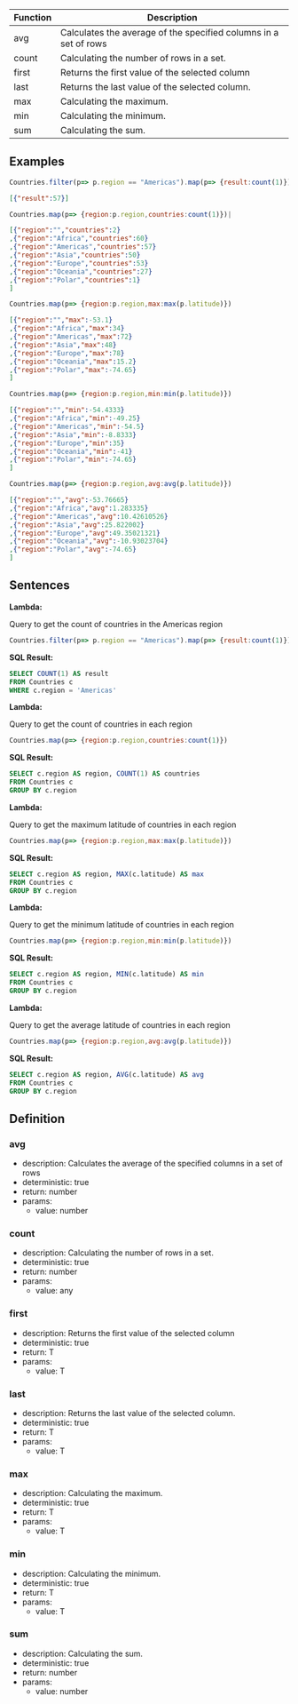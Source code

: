|Function   |Description                                   										|
|-----------|-----------------------------------------------------------------|
|avg				|Calculates the average of the specified columns in a set of rows	|
|count			|Calculating the number of rows in a set.													|
|first			|Returns the first value of the selected column										|
|last				|Returns the last value of the selected column.										|
|max				|Calculating the maximum.																					|
|min				|Calculating the minimum.																					|
|sum				|Calculating the sum.																							|

## Examples

```js
Countries.filter(p=> p.region == "Americas").map(p=> {result:count(1)})
```

```json
[{"result":57}]
```

```js
Countries.map(p=> {region:p.region,countries:count(1)})|
```

```json
[{"region":"","countries":2}
,{"region":"Africa","countries":60}
,{"region":"Americas","countries":57}
,{"region":"Asia","countries":50}
,{"region":"Europe","countries":53}
,{"region":"Oceania","countries":27}
,{"region":"Polar","countries":1}
]
```

```js
Countries.map(p=> {region:p.region,max:max(p.latitude)})
```

```json
[{"region":"","max":-53.1}
,{"region":"Africa","max":34}
,{"region":"Americas","max":72}
,{"region":"Asia","max":48}
,{"region":"Europe","max":78}
,{"region":"Oceania","max":15.2}
,{"region":"Polar","max":-74.65}
]

```

```js
Countries.map(p=> {region:p.region,min:min(p.latitude)})
```

```json
[{"region":"","min":-54.4333}
,{"region":"Africa","min":-49.25}
,{"region":"Americas","min":-54.5}
,{"region":"Asia","min":-8.8333}
,{"region":"Europe","min":35}
,{"region":"Oceania","min":-41}
,{"region":"Polar","min":-74.65}
]
```

```js
Countries.map(p=> {region:p.region,avg:avg(p.latitude)})
```

```json
[{"region":"","avg":-53.76665}
,{"region":"Africa","avg":1.283335}
,{"region":"Americas","avg":10.42610526}
,{"region":"Asia","avg":25.822002}
,{"region":"Europe","avg":49.35021321}
,{"region":"Oceania","avg":-10.93023704}
,{"region":"Polar","avg":-74.65}
]
```

## Sentences

**Lambda:**

Query to get the count of countries in the Americas region

```js
Countries.filter(p=> p.region == "Americas").map(p=> {result:count(1)})
```

**SQL Result:**

```sql
SELECT COUNT(1) AS result 
FROM Countries c  
WHERE c.region = 'Americas' 
```

**Lambda:**

Query to get the count of countries in each region

```js
Countries.map(p=> {region:p.region,countries:count(1)})
```

**SQL Result:**

```sql
SELECT c.region AS region, COUNT(1) AS countries 
FROM Countries c  
GROUP BY c.region 
```

**Lambda:**

Query to get the maximum latitude of countries in each region

```js
Countries.map(p=> {region:p.region,max:max(p.latitude)})
```

**SQL Result:**

```sql
SELECT c.region AS region, MAX(c.latitude) AS max 
FROM Countries c  
GROUP BY c.region 
```

**Lambda:**

Query to get the minimum latitude of countries in each region

```js
Countries.map(p=> {region:p.region,min:min(p.latitude)})
```

**SQL Result:**

```sql
SELECT c.region AS region, MIN(c.latitude) AS min 
FROM Countries c  
GROUP BY c.region 
```

**Lambda:**

Query to get the average latitude of countries in each region

```js
Countries.map(p=> {region:p.region,avg:avg(p.latitude)})
```

**SQL Result:**

```sql
SELECT c.region AS region, AVG(c.latitude) AS avg 
FROM Countries c  
GROUP BY c.region 
```

## Definition

### avg

- description: Calculates the average of the specified columns in a set of rows
- deterministic: true
- return: number
- params:
	- value: number

### count

- description: Calculating the number of rows in a set.
- deterministic: true
- return: number
- params:
	- value: any

### first

- description: Returns the first value of the selected column
- deterministic: true
- return: T
- params:
	- value: T

### last

- description: Returns the last value of the selected column.
- deterministic: true
- return: T
- params:
	- value: T

### max

- description: Calculating the maximum.
- deterministic: true
- return: T
- params:
	- value: T

### min

- description: Calculating the minimum.
- deterministic: true
- return: T
- params:
	- value: T

### sum

- description: Calculating the sum.
- deterministic: true
- return: number
- params:
	- value: number

